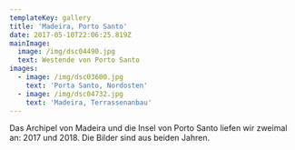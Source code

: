 ```yaml
---
templateKey: gallery
title: 'Madeira, Porto Santo'
date: 2017-05-10T22:06:25.819Z
mainImage:
  image: /img/dsc04490.jpg
  text: Westende von Porto Santo
images:
  - image: /img/dsc03600.jpg
    text: 'Porta Santo, Nordosten'
  - image: /img/dsc04732.jpg
    text: 'Madeira, Terrassenanbau'
---
```

Das Archipel von Madeira und die Insel von Porto Santo liefen wir zweimal an: 2017 und 2018. Die Bilder sind aus beiden Jahren.
